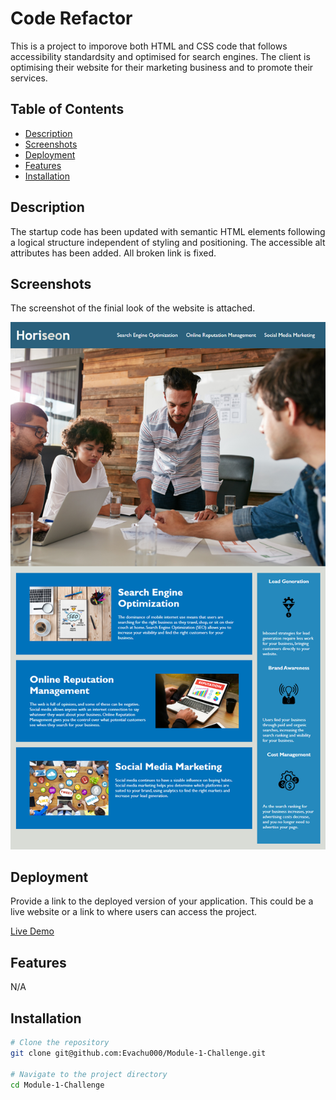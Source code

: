 # Code Refactor
This is a project to imporove both HTML and CSS code that follows accessibility standardsity and optimised for search engines. The client is optimising their website for their marketing business and to promote their services. 

## Table of Contents

- [Description](#description)
- [Screenshots](#screenshots)
- [Deployment](#deployment)
- [Features](#features)
- [Installation](#installation)

## Description

The startup code has been updated with semantic HTML elements following a logical structure independent of styling and positioning. The accessible alt attributes has been added. All broken link is fixed. 

## Screenshots

The screenshot of the finial look of the website is attached.

![Screenshot 1](/Develop/assets/images/homework.png)

## Deployment

Provide a link to the deployed version of your application. This could be a live website or a link to where users can access the project.

[Live Demo](https://evachu000.github.io/Module-1-Challenge/index.html)

## Features

N/A

## Installation

```bash
# Clone the repository
git clone git@github.com:Evachu000/Module-1-Challenge.git

# Navigate to the project directory
cd Module-1-Challenge


